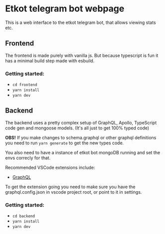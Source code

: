 # Etkot telegram bot webpage

This is a web interface to the etkot telegram bot, that allows viewing stats etc.

## Frontend

The frontend is made purely with vanilla js. But because typescript is fun it has a minimal build step made with esbuild.

### Getting started:

- `cd frontend`
- `yarn install`
- `yarn dev`

## Backend

The backend uses a pretty complex setup of GraphQL, Apollo, TypeScript code gen
and mongoose models. (It's all just to get 100% typed code)

**OBS!** If you make changes to schema.graphql or other graphql definitions you need to run `yarn generate` to get the new types code.

You also need to have a instance of etkot bot mongoDB running and set the envs correcly for that.

Recommended VSCode extensions include:

- [GraphQL](https://marketplace.visualstudio.com/items?itemName=graphql-extension.graphql)

To get the extension going you need to make sure you have the graphql.config.json in vscode project root, or point to it in settings.

### Getting started:

- `cd backend`
- `yarn install`
- `yarn dev`
